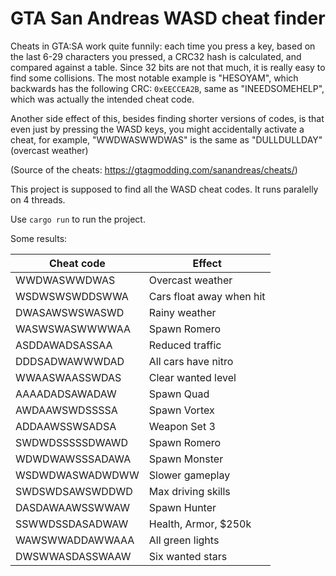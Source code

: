 # GTA San Andreas WASD cheat finder

Cheats in GTA:SA work quite funnily: each time you press a key, based on the last 6-29 characters you pressed, a CRC32
hash is calculated, and compared against a table. Since 32 bits are not that much, it is really easy to find some 
collisions. The most notable example is "HESOYAM", which backwards has the following CRC: `0xEECCEA2B`, same as
 "INEEDSOMEHELP", which was actually the intended cheat code.

Another side effect of this, besides finding shorter versions of codes, is that even just by pressing the WASD keys, you
might accidentally activate a cheat, for example, "WWDWASWWDWAS" is the same as "DULLDULLDAY" (overcast weather)

(Source of the cheats: https://gtagmodding.com/sanandreas/cheats/)

This project is supposed to find all the WASD cheat codes.
It runs paralelly on 4 threads.

Use `cargo run` to run the project.

Some results:

|Cheat code         |Effect                     |
|-------------------|---------------------------|
|WWDWASWWDWAS       |Overcast weather           |
|WSDWSWSWDDSWWA     |Cars float away when hit   |
|DWASAWSWSWASWD     |Rainy weather              |
|WASWSWASWWWWAA     |Spawn Romero               |
|ASDDAWADSASSAA     |Reduced traffic            |
|DDDSADWAWWWDAD     |All cars have nitro        |
|WWAASWAASSWDAS     |Clear wanted level         |
|AAAADADSAWADAW     |Spawn Quad                 |
|AWDAAWSWDSSSSA     |Spawn Vortex               |
|ADDAAWSSWSADSA     |Weapon Set 3               |
|SWDWDSSSSSDWAWD    |Spawn Romero               |
|WDWDWAWSSSADAWA    |Spawn Monster              |
|WSDWDWASWADWDWW    |Slower gameplay            |
|SWDSWDSAWSWDDWD    |Max driving skills         |
|DASDAWAAWSSWWAW    |Spawn Hunter               |
|SSWWDSSDASADWAW    |Health, Armor, $250k       |
|WAWSWWADDAWWAAA    |All green lights           |
|DWSWWASDASSWAAW    |Six wanted stars           |